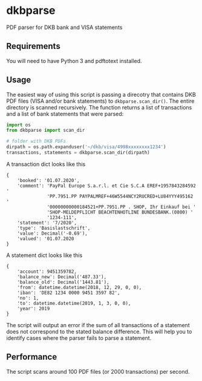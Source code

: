 # dkbparse
PDF parser for DKB bank and VISA statements

## Requirements
You will need to have Python 3 and pdftotext installed.

## Usage
The easiest way of using this script is passing a direcotry that contains DKB PDF files (VISA and/or bank statements) to `dkbparse.scan_dir()`. The entire directory is scanned recursively. The function returns a list of transactions and a list of bank statements that were parsed:

```python
import os
from dkbparse import scan_dir

# folder with DKB PDFs
dirpath = os.path.expanduser('~/dkb/visa/4998xxxxxxxx1234') 
transactions, statements = dkbparse.scan_dir(dirpath)
```

A transaction dict looks like this
```
{   
    'booked': '01.07.2020',
    'comment': 'PayPal Europe S.a.r.l. et Cie S.C.A EREF+1957843284592 '
               'PP.7951.PP PAYPALMREF+46W5544NCY2RUCRED+LU84YYY495162 '
               '00000000000184521+PP.7951.PP . SHOP, Ihr Einkauf bei '
               'SHOP-MELDEPFLICHT BEACHTENHOTLINE BUNDESBANK.(0800) '
               '1234-111',
    'statement': '7/2020',
    'type': 'Basislastschrift',
    'value': Decimal('-0.69'),
    'valued': '01.07.2020
}
```

A statement dict looks like this
```
{   
    'account': 9451359782,
    'balance_new': Decimal('487.33'),
    'balance_old': Decimal('1443.81'),
    'from': datetime.datetime(2018, 12, 29, 0, 0),
    'iban': 'DE82 1234 0000 9451 3597 82',
    'no': 1,
    'to': datetime.datetime(2019, 1, 3, 0, 0),
    'year': 2019
}
```

The script will output an error if the sum of all transactions of a statement does not correspond to the stated balance difference. This will help you to identify cases where the parser fails to parse a statement.

## Performance

The script scans around 100 PDF files (or 2000 transactions) per second.